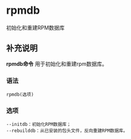 # rpmdb

初始化和重建RPM数据库

## 补充说明

**rpmdb命令** 用于初始化和重建rpm数据库。

### 语法

```text
rpmdb(选项)
```

### 选项

```text
--initdb：初始化RPM数据库；
--rebuilddb：从已安装的包头文件，反向重建RPM数据库。
```


